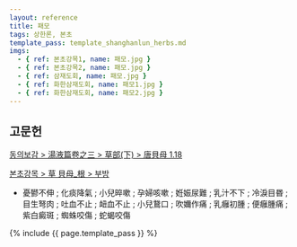```yaml
---
layout: reference
title: 패모
tags: 상한론, 본초
template_pass: template_shanghanlun_herbs.md
imgs:
  - { ref: 본초강목1, name: 패모.jpg }
  - { ref: 본초강목2, name: 패모.jpg }
  - { ref: 삼재도회, name: 패모.jpg }
  - { ref: 화한삼재도회, name: 패모1.jpg }
  - { ref: 화한삼재도회, name: 패모2.jpg }
---
```



## 고문헌

[동의보감 > 湯液篇卷之三 > 草部(下) >  唐貝母 1.18](https://mediclassics.kr/books/8/volume/22/#content_126)

[본초강목 > 草	貝母_根 > 부방]()

* 憂鬰不伸 ; 化痰降氣 ; 小兒晬嗽 ; 孕婦咳嗽 ; 姙娠尿難 ; 乳汁不下 ; 冷淚目昬 ; 目生弩肉 ; 吐血不止 ; 衄血不止 ; 小兒鵞口 ; 吹嬭作痛 ; 乳癰初腫 ; 便癰腫痛 ; 紫白癜斑 ; 蜘蛛咬傷 ; 蛇蝎咬傷


{% include {{ page.template_pass }} %}
